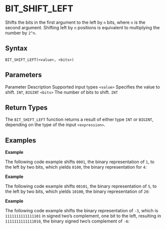 # [](#bit_shift_left)BIT\_SHIFT\_LEFT

Shifts the bits in the first argument to the left by `n` bits, where `n` is the second argument. Shifting left by `n` positions is equivalent to multiplying the number by `2^n`.

## [](#syntax)Syntax

```
BIT_SHIFT_LEFT(<value>, <bits>)
```

## [](#parameters)Parameters

Parameter Description Supported input types `<value>` Specifies the value to shift. `INT`, `BIGINT` `<bits>` The number of bits to shift. `INT`

## [](#return-types)Return Types

The `BIT_SHIFT_LEFT` function returns a result of either type `INT` or `BIGINT`, depending on the type of the input `<expression>`.

## [](#examples)Examples

**Example**

The following code example shifts `0001`, the binary representation of `1`, to the left by two bits, which yields `0100`, the binary representation for `4`:

**Example**

The following code example shifts `00101`, the binary representation of `5`, to the left by two bits, which yields `10100`, the binary representation of `20`:

**Example**

The following code example shifts the binary representation of `-3`, which is `1111111111111101` in signed two’s complement, one bit to the left, resulting in `1111111111111010`, the binary signed two’s complement of `-6`: